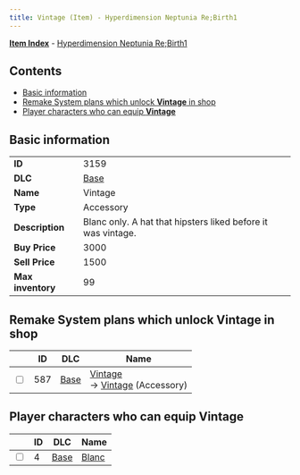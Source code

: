```yaml
---
title: Vintage (Item) - Hyperdimension Neptunia Re;Birth1
---
```


[**Item Index**](/neptunia/rb1/item/index.html) - [Hyperdimension Neptunia Re;Birth1](/neptunia/rb1)

## Contents

- [Basic information](#basic-information)
- [Remake System plans which unlock **Vintage** in shop](#remake-system-plans-which-unlock-vintage-in-shop)
- [Player characters who can equip **Vintage**](#player-characters-who-can-equip-vintage)
## Basic information

|   |   |
| -- | -- |
| **ID** | 3159 |
| **DLC** | [Base](/neptunia/rb1/dlc/1-base.html) |
| **Name** | Vintage |
| **Type** | Accessory |
| **Description** | Blanc only. A hat that hipsters liked before it was vintage. |
| **Buy Price** | 3000 |
| **Sell Price** | 1500 |
| **Max inventory** | 99 |


## Remake System plans which unlock **Vintage** in shop

|    | ID | DLC | Name |
| -- | -- | --- | ---- |
| <input type="checkbox" id="rb1-remake-1-587" class="trackbox" /> | 587 | [Base](/neptunia/rb1/dlc/1-base.html) | [Vintage](/neptunia/rb1/remake/1-587-vintage.html)<br /> → [Vintage](/neptunia/rb1/item/1-3159-vintage.html) (Accessory) |


## Player characters who can equip **Vintage**

|    | ID | DLC | Name |
| -- | -- | --- | ---- |
| <input type="checkbox" id="rb1-player-1-4" class="trackbox" /> | 4 | [Base](/neptunia/rb1/dlc/1-base.html) | [Blanc](/neptunia/rb1/player/1-4-blanc.html) |
